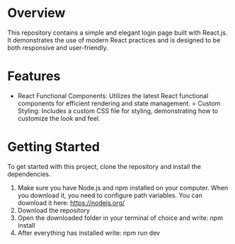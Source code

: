 # Overview
This repository contains a simple and elegant login page built with React.js. It demonstrates the use of modern React practices and is designed to be both responsive and user-friendly.

# Features
- React Functional Components: Utilizes the latest React functional components for efficient rendering and state management.
= Custom Styling: Includes a custom CSS file for styling, demonstrating how to customize the look and feel.

# Getting Started
To get started with this project, clone the repository and install the dependencies.
1. Make sure you have Node.js and npm installed on your computer. When you download it, you need to configure path variables. You can download it here: https://nodejs.org/
2. Download the repository
3. Open the downloaded folder in your terminal of choice and write: npm install
4. After everything has installed write: npm run dev
